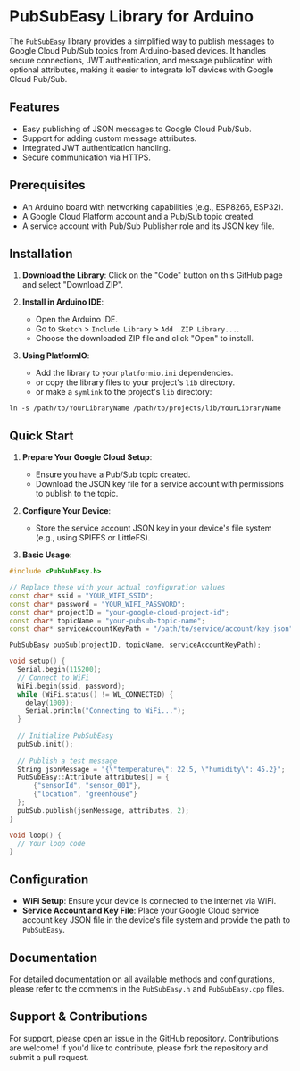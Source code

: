 
# PubSubEasy Library for Arduino

The `PubSubEasy` library provides a simplified way to publish messages to Google Cloud Pub/Sub topics from Arduino-based devices. It handles secure connections, JWT authentication, and message publication with optional attributes, making it easier to integrate IoT devices with Google Cloud Pub/Sub.

## Features

- Easy publishing of JSON messages to Google Cloud Pub/Sub.
- Support for adding custom message attributes.
- Integrated JWT authentication handling.
- Secure communication via HTTPS.

## Prerequisites

- An Arduino board with networking capabilities (e.g., ESP8266, ESP32).
- A Google Cloud Platform account and a Pub/Sub topic created.
- A service account with Pub/Sub Publisher role and its JSON key file.

## Installation

1. **Download the Library**: Click on the "Code" button on this GitHub page and select "Download ZIP".

2. **Install in Arduino IDE**:
    - Open the Arduino IDE.
    - Go to `Sketch` > `Include Library` > `Add .ZIP Library...`.
    - Choose the downloaded ZIP file and click "Open" to install.

3. **Using PlatformIO**:
    - Add the library to your `platformio.ini` dependencies.
    - or copy the library files to your project's `lib` directory.
    - or make a `symlink` to the project's `lib` directory:
```
ln -s /path/to/YourLibraryName /path/to/projects/lib/YourLibraryName
```


## Quick Start

1. **Prepare Your Google Cloud Setup**:
    - Ensure you have a Pub/Sub topic created.
    - Download the JSON key file for a service account with permissions to publish to the topic.

2. **Configure Your Device**:
    - Store the service account JSON key in your device's file system (e.g., using SPIFFS or LittleFS).

3. **Basic Usage**:

```cpp
#include <PubSubEasy.h>

// Replace these with your actual configuration values
const char* ssid = "YOUR_WIFI_SSID";
const char* password = "YOUR_WIFI_PASSWORD";
const char* projectID = "your-google-cloud-project-id";
const char* topicName = "your-pubsub-topic-name";
const char* serviceAccountKeyPath = "/path/to/service/account/key.json";

PubSubEasy pubSub(projectID, topicName, serviceAccountKeyPath);

void setup() {
  Serial.begin(115200);
  // Connect to WiFi
  WiFi.begin(ssid, password);
  while (WiFi.status() != WL_CONNECTED) {
    delay(1000);
    Serial.println("Connecting to WiFi...");
  }
  
  // Initialize PubSubEasy
  pubSub.init();
  
  // Publish a test message
  String jsonMessage = "{\"temperature\": 22.5, \"humidity\": 45.2}";
  PubSubEasy::Attribute attributes[] = {
      {"sensorId", "sensor_001"},
      {"location", "greenhouse"}
  };
  pubSub.publish(jsonMessage, attributes, 2);
}

void loop() {
  // Your loop code
}
```

## Configuration

- **WiFi Setup**: Ensure your device is connected to the internet via WiFi.
- **Service Account and Key File**: Place your Google Cloud service account key JSON file in the device's file system and provide the path to `PubSubEasy`.

## Documentation

For detailed documentation on all available methods and configurations, please refer to the comments in the `PubSubEasy.h` and `PubSubEasy.cpp` files.

## Support & Contributions

For support, please open an issue in the GitHub repository. Contributions are welcome! If you'd like to contribute, please fork the repository and submit a pull request.

